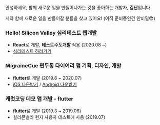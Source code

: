 안녕하세요, 함께 새로운 일을 만들어나가는 것을 좋아하는 개발자, **김난**입니다.

저와 함께 새로운 일을 만들어갈 분들을 찾고 있어요! (이직 준비중인건 안비밀😎)

### Hello! Silicon Valley 심리테스트 웹개발
* **React**로 개발, **테스트주도개발** 적용 (2020.08 ~)
* [심리테스트 하러가기](https://hellosiliconvalley.me)

### MigraineCue 편두통 다이어리 앱 기획, 디자인, 개발 
* **flutter**로 개발 (2019.8 ~ 2020.07) 
* [iOS 다운받기](https://apps.apple.com/app/migrainecue/id1509203442) / [Android 다운받기](https://play.google.com/store/apps/details?id=com.physiocue.app.migrainecue)

### 캐럿코딩 데모 앱 개발  - flutter
* **flutter**로 개발 (2019.3 ~ 2019.06)
* 실리콘밸리 현지 사용자 테스트에 사용 (2019.07)
